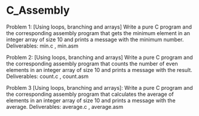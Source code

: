 # C_Assembly

Problem 1: [Using loops, branching and arrays]
Write a pure C program and the corresponding assembly program that gets the minimum
element in an integer array of size 10 and prints a message with the minimum number.
Deliverables: min.c , min.asm



Problem 2: [Using loops, branching and arrays]
Write a pure C program and the corresponding assembly program that counts the
number of even elements in an integer array of size 10 and prints a message with the
result.
Deliverables: count.c , count.asm



Problem 3 [Using loops, branching and arrays]:
Write a pure C program and the corresponding assembly program that calculates the
average of elements in an integer array of size 10 and prints a message with the average.
Deliverables: average.c , average.asm
